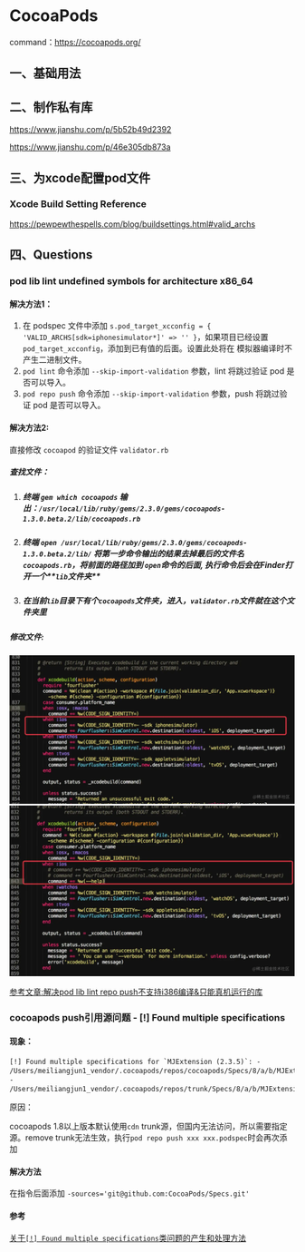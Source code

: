 # CocoaPods

command：https://cocoapods.org/

## 一、基础用法



## 二、制作私有库

https://www.jianshu.com/p/5b52b49d2392

https://www.jianshu.com/p/46e305db873a



## 三、为xcode配置pod文件

### Xcode Build Setting Reference

https://pewpewthespells.com/blog/buildsettings.html#valid_archs





## 四、Questions

### pod lib lint undefined symbols for architecture x86_64

#### 解决方法1：

1. 在 podspec 文件中添加 `s.pod_target_xcconfig = { 'VALID_ARCHS[sdk=iphonesimulator*]' => '' }`，如果项目已经设置 `pod_target_xcconfig`，添加到已有值的后面。设置此处将在 模拟器编译时不产生二进制文件。
2. `pod lint` 命令添加 `--skip-import-validation` 参数，lint 将跳过验证 pod 是否可以导入。
3. `pod repo push` 命令添加 `--skip-import-validation` 参数，push 将跳过验证 pod 是否可以导入。

#### 解决方法2:

直接修改 `cocoapod` 的验证文件 `validator.rb`

##### 查找文件：

1. ##### 终端 `gem which cocoapods` 输出：`/usr/local/lib/ruby/gems/2.3.0/gems/cocoapods-1.3.0.beta.2/lib/cocoapods.rb`

2. ##### 终端 `open /usr/local/lib/ruby/gems/2.3.0/gems/cocoapods-1.3.0.beta.2/lib/` 将第一步命令输出的结果去掉最后的文件名`cocoapods.rb`，将前面的路径加到 `open`命令的后面, 执行命令后会在Finder打开一个**`lib`文件夹** 

3. #####  在当前`lib`目录下有个`cocoapods`文件夹，进入，`validator.rb`文件就在这个文件夹里

##### 修改文件:

![修改前](./validator-before.png)	![修改后](./validator-after.png)

[参考文章:解决pod lib lint repo push不支持i386编译&只能真机运行的库](https://juejin.cn/post/6844904046290026510)

### cocoapods push引用源问题 - [!] Found multiple specifications

#### 现象：

```
[!] Found multiple specifications for `MJExtension (2.3.5)`: - /Users/meiliangjun1_vendor/.cocoapods/repos/cocoapods/Specs/8/a/b/MJExtension/2.3.5/MJExtension.podspec.json - /Users/meiliangjun1_vendor/.cocoapods/repos/trunk/Specs/8/a/b/MJExtension/2.3.5/MJExtension.podspec.json
```

原因：

cocoapods 1.8以上版本默认使用`cdn` trunk源，但国内无法访问，所以需要指定源。remove trunk无法生效，执行`pod repo push xxx xxx.podspec`时会再次添加

#### 解决方法

在指令后面添加 `-sources='git@github.com:CocoaPods/Specs.git'`

#### 参考

[关于`[!] Found multiple specifications`类问题的产生和处理方法](https://www.jianshu.com/p/c3d66998e0c7)

